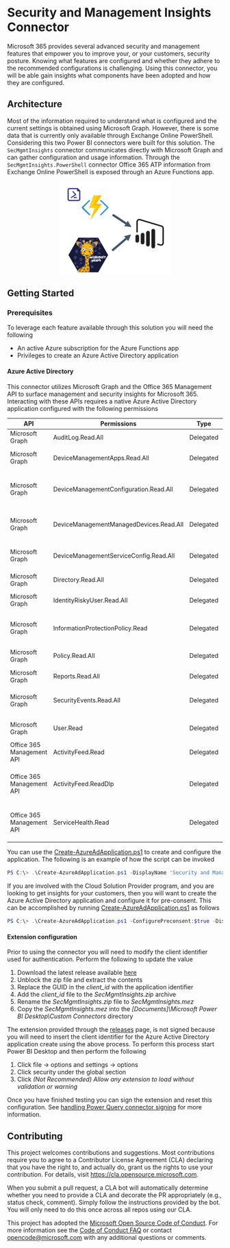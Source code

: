 # Security and Management Insights Connector

Microsoft 365 provides several advanced security and management features that empower you to improve your, or your customers, security posture. Knowing what features are configured and whether they adhere to the recommended configurations is challenging. Using this connector, you will be able gain insights what components have been adopted and how they are configured.  

## Architecture

Most of the information required to understand what is configured and the current settings is obtained using Microsoft Graph. However, there is some data that is currently only available through Exchange Online PowerShell. Considering this two Power BI connectors were built for this solution. The `SecMgmtInsights` connector communicates directly with Microsoft Graph and can gather configuration and usage information. Through the `SecMgmtInsights.PowerShell` connector Office 365 ATP information from Exchange Online PowerShell is exposed through an Azure Functions app.

<p align="center">
    <img alt="solution architecture" src="docs/media/architecture.png" />
</p>

## Getting Started

### Prerequisites

To leverage each feature available through this solution you will need the following 

- An active Azure subscription for the Azure Functions app
- Privileges to create an Azure Active Directory application

#### Azure Active Directory 

This connector utilizes Microsoft Graph and the Office 365 Management API to surface management and security insights for Microsoft 365. Interacting with these APIs requires a native Azure Active Directory application configured with the following permissions

| API | Permissions | Type | Description |
|-----|-------------|------|-------------|
| Microsoft Graph | AuditLog.Read.All | Delegated | Read audit log data |
| Microsoft Graph | DeviceManagementApps.Read.All | Delegated | Read Microsoft Intune apps |
| Microsoft Graph | DeviceManagementConfiguration.Read.All | Delegated | Read Microsoft Intune Device Configuration and Policies |
| Microsoft Graph | DeviceManagementManagedDevices.Read.All | Delegated | Read Microsoft Intune devices |
| Microsoft Graph | DeviceManagementServiceConfig.Read.All | Delegated | Read Microsoft Intune configuration |
| Microsoft Graph | Directory.Read.All | Delegated | Read directory data |
| Microsoft Graph | IdentityRiskyUser.Read.All | Delegated | Read identity risky user information |
| Microsoft Graph | InformationProtectionPolicy.Read | Delegated | Read user sensitivity labels and label policies |
| Microsoft Graph | Policy.Read.All | Delegated | Read your organization's policies |
| Microsoft Graph | Reports.Read.All | Delegated | Read all usage reports |
| Microsoft Graph | SecurityEvents.Read.All | Delegated | Read your organization’s security events |
| Microsoft Graph | User.Read | Delegated |  Sign in and read user profile |
| Office 365 Management API | ActivityFeed.Read | Delegated | Read activity data for your organization |
| Office 365 Management API | ActivityFeed.ReadDlp | Delegated | Read DLP policy events including detected sensitive data |
| Office 365 Management API | ServiceHealth.Read | Delegated | Read service health information for your organization |

You can use the [Create-AzureAdApplication.ps1](scripts/Create-AzureAdApplication.ps1) to create and configure the application. The following is an example of how the script can be invoked

```powershell
PS C:\> .\Create-AzureAdApplication.ps1 -DisplayName 'Security and Management Insights'
```

If you are involved with the Cloud Solution Provider program, and you are looking to get insights for your customers, then you will want to create the Azure Active Directory application and configure it for pre-consent. This can be accomplished by running [Create-AzureAdApplication.ps1](scripts/Create-AzureAdApplication.ps1) as follows

```powershell
PS C:\> .\Create-AzureAdApplication.ps1 -ConfigurePreconsent:$true -DisplayName 'Security and Management Insights'
```

#### Extension configuration

Prior to using the connector you will need to modify the client identifier used for authentication. Perform the following to update the value

1. Download the latest release available [here](https://aka.ms/secmgmt-insights-connector/latest)
2. Unblock the zip file and extract the contents
3. Replace the GUID in the *client_id* with the application identifier
4. Add the *client_id* file to the *SecMgmtInsights.zip* archive
5. Rename the *SecMgmtInsights.zip* file to *SecMgmtInsights.mez*
6. Copy the *SecMgmtInsights.mez* into the *[Documents]\Microsoft Power BI Desktop\Custom Connectors* directory


The extension provided through the [releases](https://github.com/microsoft/secmgmt-insights-connector/releases) page, is not signed because you will need to insert the client identifier for the Azure Active Directory application create using the above process. To perform this process start Power BI Desktop and then perform the following

1. Click file -> options and settings -> options
2. Click security under the global section
3. Click *(Not Recommended) Allow any extension to load without validation or warning*

Once you have finished testing you can sign the extension and reset this configuration. See [handling Power Query connector signing](https://docs.microsoft.com/power-query/HandlingConnectorSigning) for more information.

## Contributing

This project welcomes contributions and suggestions.  Most contributions require you to agree to a Contributor License Agreement (CLA) declaring that you have the right to, and actually do, grant us the rights to use your contribution. For details, visit <https://cla.opensource.microsoft.com>.

When you submit a pull request, a CLA bot will automatically determine whether you need to provide a CLA and decorate the PR appropriately (e.g., status check, comment). Simply follow the instructions provided by the bot. You will only need to do this once across all repos using our CLA.

This project has adopted the [Microsoft Open Source Code of Conduct](https://opensource.microsoft.com/codeofconduct/). For more information see the [Code of Conduct FAQ](https://opensource.microsoft.com/codeofconduct/faq/) or contact [opencode@microsoft.com](mailto:opencode@microsoft.com) with any additional questions or comments.
